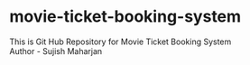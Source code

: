 # movie-ticket-booking-system

This is Git Hub Repository for Movie Ticket Booking System
<br>
Author - Sujish Maharjan